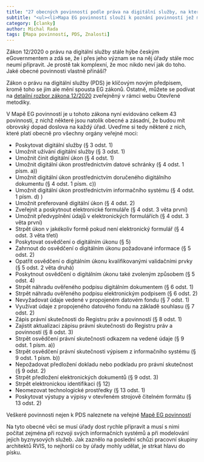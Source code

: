 ```yaml
---
title: "27 obecných povinností podle práva na digitální služby, na které se musí úřady připravit"
subtitle: "<ul><li>Mapa EG povinností slouží k poznání povinností jež musejí úřady naplňovat.<li>Zákon 12/2020 o právu na digitální služby stanoví celkem 43 povinností.<li>27 z nich platí obecně pro celou veřejnou správu a jde o zcela zásadní věci.</ul>"
category: [clanky]
author: Michal Rada
tags: [Mapa povinností, PDS, Znalosti]
---
```


Zákon 12/2020 o právu na digitální služby stále hýbe českým eGovernmentem a zdá se, že i přes jeho význam se na něj úřady stále moc neumí připravit. Je prostě tak komplexní, že moc nikdo neví jak do toho. Jaké obecné povinnosti vlastně přináší?

Zákon o právu na digitální služby (PDS) je klíčovým novým předpisem, kromě toho se jím ale mění spousta EG zákonů. Ostatně, můžete se podívat na [detailní rozbor zákona 12/2020](http://www.openczeg.cz//otevrene-metodiky/legislativa/pds_rozbor/) zveřejněný v rámci webu Otevřené metodiky.

V Mapě EG povinností je u tohoto zákona nyní evidováno celkem 43 povinností, z nichž některé jsou natolik obecné a zásadní, že budou mít obrovský dopad doslova na každý úřad. Uveďme si tedy některé z nich, které platí obecně pro všechny orgány veřejné moci:

- Poskytovat digitální služby (§ 3 odst. 1)
- Umožnit užívání digitální služby (§ 3 odst. 1)
- Umožnit činit digitální úkon (§ 4 odst. 1)
- Umožnit digitální úkon prostřednictvím datové schránky (§ 4 odst. 1 písm. a))
- Umožnit digitální úkon prostřednictvím doručeného digitálního dokumentu (§ 4 odst. 1 písm. c))
- Umožnit digitální úkon prostřednictvím informačního systému (§ 4 odst. 1 písm. d) )
- Umožnit preferovaně digitální úkon (§ 4 odst. 2)
- Zveřejnit a poskytnout elektronické formuláře (§ 4 odst. 3 věta první)
- Umožnit předvyplnění údajů v elektronických formulářích (§ 4 odst. 3 věta první)
- Strpět úkon v jakékoliv formě pokud není elektronický formulář (§ 4 odst. 3 věta třetí)
- Poskytovat osvědčení o digitálním úkonu (§ 5)
- Zahrnout do osvědčení o digitálním úkonu požadované informace (§ 5 odst. 2)
- Opatřit osvědčení o digitálním úkonu kvalifikovanými validačními prvky (§ 5 odst. 2 věta druhá)
- Poskytnout osvědčení o digitálním úkonu také zvoleným způsobem (§ 5 odst. 4)
- Strpět náhradu ověřeného podpisu digitálním dokumentem (§ 6 odst. 1)
- Strpět náhradu ověřeného podpisu elektronickým podpisem (§ 6 odst. 2)
- Nevyžadovat údaje vedené v propojeném datovém fondu (§ 7 odst. 1)
- Využívat údaje z propojeného datového fondu na základě souhlasu (§ 7 odst. 2)
- Zápis právní skutečnosti do Registru práv a povinností (§ 8 odst. 1)
- Zajistit aktualizaci zápisu právní skutečnosti do Registru práv a povinností (§ 8 odst. 3)
- Strpět osvědčení právní skutečnosti odkazem na vedené údaje (§ 9 odst. 1 písm. a))
- Strpět osvědčení právní skutečnosti výpisem z informačního systému (§ 9 odst. 1 písm. b))
- Nepožadovat předložení dokladu nebo podkladu pro právní skutečnost (§ 9 odst. 2)
- Strpět předložení elektronických dokumentů (§ 9 odst. 3)
- Strpět elektronickou identifikaci (§ 12)
- Neomezovat technologické prostředky (§ 13 odst. 1)
- Poskytovat výstupy a výpisy v otevřeném strojově čitelném formátu (§ 13 odst. 2)



Veškeré povinnosti nejen k PDS naleznete na veřejné [Mapě EG povinností](https://openczeg.CZ/povinnosti)

Na tyto obecné věci se musí úřady dost rychle připravit a musí s nimi počítat zejména při rozvoji svých informačních systémů a při modelování jejich byznysových služeb. Jak zaznělo na poslední schůzi pracovní skupiny architektů RVIS, to nejhorší co by úřady mohly udělat, je strkat hlavu do písku.

